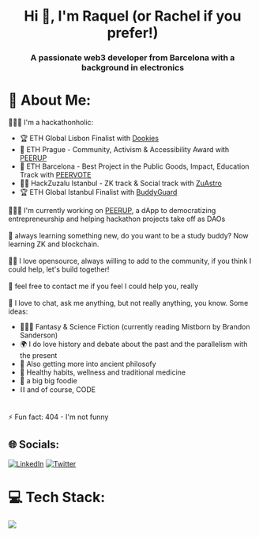 <h1 align="center">Hi 👋, I'm Raquel (or Rachel if you prefer!)</h1>
<h3 align="center">A passionate web3 developer from Barcelona with a background in electronics</h3>


# 💫 About Me:
👩🏻‍💻 I'm a hackathonholic: 
     <ul>
     <li>🏆 ETH Global Lisbon Finalist with [Dookies](https://ethglobal.com/showcase/dookies-0g13u)</li>
     <li>🥇 ETH Prague - Community, Activism & Accessibility Award with [PEERUP](https://devfolio.co/projects/peer-up-e096)</li>
     <li>🥇 ETH Barcelona - Best Project in the Public Goods, Impact, Education Track with [PEERVOTE](https://devfolio.co/projects/peervote-5c90)</li>
     <li>🥇🥇 HackZuzalu Istanbul - ZK track & Social track with [ZuAstro](https://dorahacks.io/buidl/7976)</li>
     <li>🏆 ETH Global Istanbul Finalist with [BuddyGuard]()</li>
     </ul>
👩🏻‍🔧 I'm currently working on [PEERUP]( https://github.com/PEERWORK ), a dApp to democratizing entrepreneurship and helping hackathon projects take off as DAOs<br>
<br>
🧠 always learning something new, do you want to be a study buddy? Now learning ZK and blockchain.<br>
<br>
👯‍♀️ I love opensource, always willing to add to the community, if you think I could help, let's build together!<br>
<br>
🤝 feel free to contact me if you feel I could help you, really<br>
<br>
💬 I love to chat, ask me anything, but not really anything, you know. Some ideas:  <br>
<ul> 
     <li>🧝🏻‍♀️ Fantasy & Science Fiction (currently reading Mistborn by Brandon Sanderson)</li>
     <li>🌍 I do love history and debate about the past and the parallelism with the present</li>
     <li>📜 Also getting more into ancient philosofy</li>
     <li>🥦 Healthy habits, wellness and traditional medicine</li>
     <li>🥗 a big big foodie</li>
     <li>⛓️ and of course, CODE</li>
</ul>  
<br>
⚡️ Fun fact: 404 - I'm not funny
<br>

## 🌐 Socials:
[![LinkedIn](https://img.shields.io/badge/LinkedIn-%230077B5.svg?logo=linkedin&logoColor=white)](https://www.linkedin.com/in/raquel-carrasco-gonzalez/) [![Twitter](https://img.shields.io/badge/Twitter-%231DA1F2.svg?logo=Twitter&logoColor=white)](https://twitter.com/@rraigal_) 

# 💻 Tech Stack:
![](https://github-readme-stats.vercel.app/api/top-langs/?username=raigal-r&theme=dark&hide_border=false&include_all_commits=false&count_private=true&layout=compact)

<!-- Proudly created with GPRM ( https://gprm.itsvg.in ) -->
